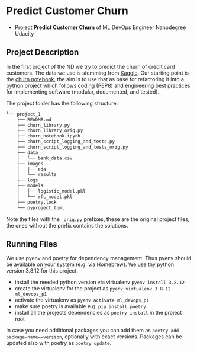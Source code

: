 # Predict Customer Churn

- Project **Predict Customer Churn** of ML DevOps Engineer Nanodegree Udacity

## Project Description
In the first project of the ND we try to predict the churn of credit card customers. The data we use is stemming from
[Kaggle](https://www.kaggle.com/sakshigoyal7/credit-card-customers/code). Our starting point is the
[churn notebook](churn_notebook.ipynb), the aim is to use that as base for refactoring it into a python project which
follows coding (PEP8) and engineering best practices for implementing software (modular, documented, and tested).

The project folder has the following structure:

```bash
└── project_1
    ├── README.md
    ├── churn_library.py
    ├── churn_library_orig.py
    ├── churn_notebook.ipynb
    ├── churn_script_logging_and_tests.py
    ├── churn_script_logging_and_tests_orig.py
    ├── data
    │   └── bank_data.csv
    ├── images
    │   ├── eda
    │   └── results
    ├── logs
    ├── models
    │   ├── logistic_model.pkl
    │   └── rfc_model.pkl
    ├── poetry.lock
    └── pyproject.toml
```

Note the files with the `_orig.py` prefixes, these are the original project files, the ones without the prefix contains 
the solutions.


## Running Files
We use pyenv and poetry for dependency management. Thus pyenv should be available on your system (e.g. via Homebrew).
We use thy python version 3.8.12 for this project. 
- install the needed python version via virtualenv ` pyenv install 3.8.12 `
- create the virtualenv for the project as `pyenv virtualenv 3.8.12 ml_devops_p1`
- activate the virtualenv as `pyenv activate ml_devops_p1`
- make sure poetry is available e.g. `pip install poetry`
- install all the projects dependencies as `poetry install` in the project root

In case you need additional packages you can add them as `poetry add package-name==version`, optionally with exact 
versions. Packages can be updated also with poetry as `poetry update`.  






